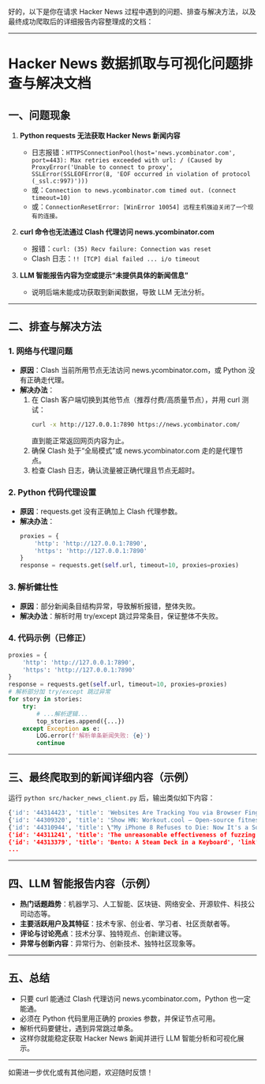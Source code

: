 好的，以下是你在请求 Hacker News 过程中遇到的问题、排查与解决方法，以及最终成功爬取后的详细报告内容整理成的文档：

---

# Hacker News 数据抓取与可视化问题排查与解决文档

## 一、问题现象

1. **Python requests 无法获取 Hacker News 新闻内容**
   - 日志报错：`HTTPSConnectionPool(host='news.ycombinator.com', port=443): Max retries exceeded with url: / (Caused by ProxyError('Unable to connect to proxy', SSLError(SSLEOFError(8, 'EOF occurred in violation of protocol (_ssl.c:997)')))`
   - 或：`Connection to news.ycombinator.com timed out. (connect timeout=10)`
   - 或：`ConnectionResetError: [WinError 10054] 远程主机强迫关闭了一个现有的连接。`

2. **curl 命令也无法通过 Clash 代理访问 news.ycombinator.com**
   - 报错：`curl: (35) Recv failure: Connection was reset`
   - Clash 日志：`!! [TCP] dial failed ... i/o timeout`

3. **LLM 智能报告内容为空或提示“未提供具体的新闻信息”**
   - 说明后端未能成功获取到新闻数据，导致 LLM 无法分析。

---

## 二、排查与解决方法

### 1. 网络与代理问题

- **原因**：Clash 当前所用节点无法访问 news.ycombinator.com，或 Python 没有正确走代理。
- **解决办法**：
  1. 在 Clash 客户端切换到其他节点（推荐付费/高质量节点），并用 curl 测试：
     ```bash
     curl -x http://127.0.0.1:7890 https://news.ycombinator.com/
     ```
     直到能正常返回网页内容为止。
  2. 确保 Clash 处于“全局模式”或 news.ycombinator.com 走的是代理节点。
  3. 检查 Clash 日志，确认流量被正确代理且节点无超时。

### 2. Python 代码代理设置

- **原因**：requests.get 没有正确加上 Clash 代理参数。
- **解决办法**：
  ```python
  proxies = {
      'http': 'http://127.0.0.1:7890',
      'https': 'http://127.0.0.1:7890'
  }
  response = requests.get(self.url, timeout=10, proxies=proxies)
  ```

### 3. 解析健壮性

- **原因**：部分新闻条目结构异常，导致解析报错，整体失败。
- **解决办法**：解析时用 try/except 跳过异常条目，保证整体不失败。

### 4. 代码示例（已修正）

```python
proxies = {
    'http': 'http://127.0.0.1:7890',
    'https': 'http://127.0.0.1:7890'
}
response = requests.get(self.url, timeout=10, proxies=proxies)
# 解析部分加 try/except 跳过异常
for story in stories:
    try:
        # ...解析逻辑...
        top_stories.append({...})
    except Exception as e:
        LOG.error(f'解析单条新闻失败: {e}')
        continue
```

---

## 三、最终爬取到的新闻详细内容（示例）

运行 `python src/hacker_news_client.py` 后，输出类似如下内容：

```python
{'id': '44314423', 'title': 'Websites Are Tracking You via Browser Fingerprinting', 'link': 'https://engineering.tamu.edu/news/2025/06/websites-are-tracking-you-via-browser-fingerprinting.html', 'score': 127, 'by': 'gnabgib', 'descendants': 70}
{'id': '44309320', 'title': 'Show HN: Workout.cool – Open-source fitness coaching platform', 'link': 'https://github.com/Snouzy/workout-cool', 'score': 572, 'by': 'surgomat', 'descendants': 174}
{'id': '44310944', 'title': \"My iPhone 8 Refuses to Die: Now It's a Solar-Powered Vision OCR Server\", 'link': 'https://terminalbytes.com/iphone-8-solar-powered-vision-ocr-server/', 'score': 226, 'by': 'hemant6488', 'descendants': 76}
{'id': '44311241', 'title': 'The unreasonable effectiveness of fuzzing for porting programs', 'link': 'https://rjp.io/blog/2025-06-17-unreasonable-effectiveness-of-fuzzing', 'score': 186, 'by': 'Bogdanp', 'descendants': 37}
{'id': '44313379', 'title': 'Bento: A Steam Deck in a Keyboard', 'link': 'https://github.com/lunchbox-computer/bento', 'score': 67, 'by': 'MichaelThatsIt', 'descendants': 22}
...
```

---

## 四、LLM 智能报告内容（示例）

- **热门话题趋势**：机器学习、人工智能、区块链、网络安全、开源软件、科技公司动态等。
- **主要活跃用户及其特征**：技术专家、创业者、学习者、社区贡献者等。
- **评论与讨论亮点**：技术分享、独特观点、创新建议等。
- **异常与创新内容**：异常行为、创新技术、独特社区现象等。

---

## 五、总结

- 只要 curl 能通过 Clash 代理访问 news.ycombinator.com，Python 也一定能通。
- 必须在 Python 代码里用正确的 proxies 参数，并保证节点可用。
- 解析代码要健壮，遇到异常跳过单条。
- 这样你就能稳定获取 Hacker News 新闻并进行 LLM 智能分析和可视化展示。

---

如需进一步优化或有其他问题，欢迎随时反馈！
